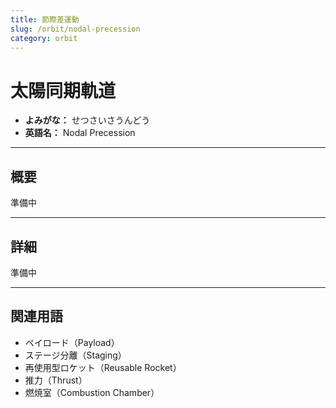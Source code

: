 ```yaml
---
title: 節際差運動
slug: /orbit/nodal-precession
category: orbit
---
```


# 太陽同期軌道

- **よみがな：** せつさいさうんどう  
- **英語名：** Nodal Precession  

---

## 概要

準備中  

---

## 詳細

準備中  

---

## 関連用語

- ペイロード（Payload）
- ステージ分離（Staging）
- 再使用型ロケット（Reusable Rocket）
- 推力（Thrust）
- 燃焼室（Combustion Chamber）
